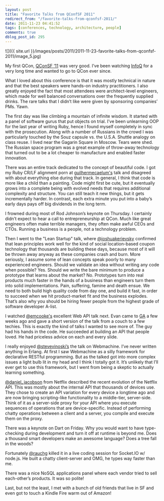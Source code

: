 ```yaml
---
layout: post
title: "Favorite Talks from QConfSF 2011"
redirect_from: "/favorite-talks-from-qconfsf-2011/"
date: 2011-11-23 04:41:52
tags: [conferences, technology, architecture, people]
comments: true
dblog_post_id: 295
---
```

![]({{ site.url }}/images/posts/2011/2011-11-23-favorite-talks-from-qconfsf-2011/image_5.jpg)

My first QCon, [QConSF ‘11](http://qconsf.com/sf2011/) was very good. I’ve been watching [InfoQ](http://infoq.com) for a very long time and wanted to go to QCon ever since.

What I loved about this conference is that it was mostly technical in nature and that the best speakers were hands-on industry practitioners. I also greatly enjoyed the fact that most attendees were architect-level engineers, which made for well balanced conversations over the frequently supplied drinks. The rare talks that I didn’t like were given by sponsoring companies’ PMs. Yawn.

The first day was like climbing a mountain of infinite wisdom. It started with a panel of software gurus that put objects on trial. I’ve been unlearning OOP for the last year of writing Ruby, hence I found myself completely in sync with the prosecution. Along with a number of Russians in the crowd I was particularly touched by the Souz capsule vs. the U.S.A. Shuttle analogy on class reuse. I lived near the Gagarin Square in Moscow. Tears were shed. The Russian space program was a great example of throw-away technology that turned out to be a lot cheaper to manufacture and enabled faster innovation.

There was an entire track dedicated to the concept of beautiful code. I got my Ruby CR/LF alignment porn at [guilhermecaelum's](http://twitter.com/guilhermecaelum) talk and disagreed with about everything else during that track. In general, I think that code is more like a child than a painting. Code might first be cute, but it eventually grows into a complete being with evolved needs that requires additional complexity and structure. You can still teach it new things, but it gets incrementally harder. In contrast, each extra minute you put into a baby’s early days pays off big dividends in the long term.

I frowned during most of Rod Johnson’s keynote on Thursday. I certainly didn’t expect to hear a call to entrepreneurship at QCon. Much like great engineers often make terrible managers, they often make awful CEOs and CTOs. Running a business is a people, not a technology problem.

Then I went to the "Lean Startup" talk, where [@joshuakerievsky](http://twitter.com/joshuakerievsky) confirmed that lean principles work well for the kind of social location-based coupon technology that thousands are building these days, because most of it will be thrown away anyway as these companies crash and burn. More seriously, I assume some of lean concepts speak poorly to many experienced engineers. Should we validate an idea without writing any code when possible? Yes. Should we write the bare minimum to produce a prototype that learns about the market? No. Prototypes turn into real products much faster in the hands of a business than engineers turn them into solid implementations. Pain, suffering, famine and death ensue. We need to both build high quality code from day one, and build it fast, in order to succeed when we hit product-market fit and the business explodes. That’s also why you should be hiring fewer people from the highest grade of software developer A-list.

I watched [@emcooke's](http://twitter.com/emcooke) excellent Web API talk next. Evan came to [GA](http://generalassemb.ly) a few weeks ago and gave a short version of the talk from a couch to a few techies. This is exactly the kind of talks I wanted to see more of. The guy had his hands in the code. He succeeded at building an API that people loved. He had priceless advice on each and every slide.

I really enjoyed [@stevevinoski’s](https://twitter.com/stevevinoski) the talk on Webmachine. I’ve never written anything in Erlang. At first I saw Webmachine as a silly framework for declarative RESTful programming. But as the talked got into more complex issues a light bulb lit in my head and I think I totally got it. It’s unlikely that I’ll ever get to use this framework, but I went from being a skeptic to actually learning something.

[@daniel_jacobson](http://twitter.com/daniel_jacobson) from Netflix described the recent evolution of the Netflix API. This was mostly about the internal API that thousands of devices use. They chose to create an API variation for every device a longtime ago and are now bringing scripting-like functionality to a middle-tier, server-side. Think of it as a server-side proxy for your API where you execute sequences of operations that are device-specific. Instead of performing chatty operations between a client and a server, you compile and execute them on the proxy.

There was a keynote on Dart on Friday. Why you would want to have type-checking during development and turn it off at runtime is beyond me. Does a thousand smart developers make an awesome language? Does a tree fall in the woods?

Fortunately [@rauchg](http://twitter.com/rauchg) killed it in a live coding session for Socket.IO w/ node.js. He built a chatty client-server and OMG, he types way faster than me.

There was a nice NoSQL applications panel where each vendor tried to sell each-other’s products. It was so polite!

Last, but not the least, I met with a bunch of old friends that live in SF and even got to touch a Kindle Fire warm out of Amazon!
